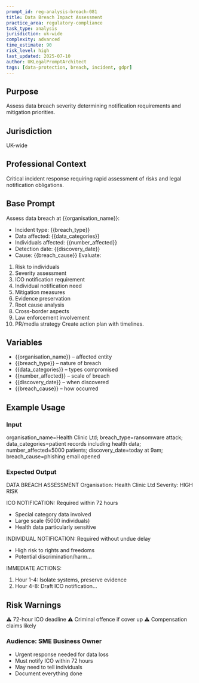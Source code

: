 ```yaml
---
prompt_id: reg-analysis-breach-081
title: Data Breach Impact Assessment
practice_area: regulatory-compliance
task_type: analysis
jurisdiction: uk-wide
complexity: advanced
time_estimate: 90
risk_level: high
last_updated: 2025-07-10
author: UKLegalPromptArchitect
tags: [data-protection, breach, incident, gdpr]
---
```


## Purpose
Assess data breach severity determining notification requirements and mitigation priorities.

## Jurisdiction
UK-wide

## Professional Context
Critical incident response requiring rapid assessment of risks and legal notification obligations.

## Base Prompt
Assess data breach at \{\{organisation_name\}\}:
- Incident type: \{\{breach_type\}\}
- Data affected: \{\{data_categories\}\}
- Individuals affected: \{\{number_affected\}\}
- Detection date: \{\{discovery_date\}\}
- Cause: \{\{breach_cause\}\}
Evaluate:
1. Risk to individuals
2. Severity assessment
3. ICO notification requirement
4. Individual notification need
5. Mitigation measures
6. Evidence preservation
7. Root cause analysis
8. Cross-border aspects
9. Law enforcement involvement
10. PR/media strategy
Create action plan with timelines.

## Variables
- \{\{organisation_name\}\} – affected entity
- \{\{breach_type\}\} – nature of breach
- \{\{data_categories\}\} – types compromised
- \{\{number_affected\}\} – scale of breach
- \{\{discovery_date\}\} – when discovered
- \{\{breach_cause\}\} – how occurred

## Example Usage
### Input
organisation_name=Health Clinic Ltd; breach_type=ransomware attack; data_categories=patient records including health data; number_affected=5000 patients; discovery_date=today at 9am; breach_cause=phishing email opened

### Expected Output
DATA BREACH ASSESSMENT
Organisation: Health Clinic Ltd
Severity: HIGH RISK

ICO NOTIFICATION: Required within 72 hours
- Special category data involved
- Large scale (5000 individuals)
- Health data particularly sensitive

INDIVIDUAL NOTIFICATION: Required without undue delay
- High risk to rights and freedoms
- Potential discrimination/harm...

IMMEDIATE ACTIONS:
1. Hour 1-4: Isolate systems, preserve evidence
2. Hour 4-8: Draft ICO notification...

## Risk Warnings
⚠️ 72-hour ICO deadline
⚠️ Criminal offence if cover up
⚠️ Compensation claims likely

### Audience: SME Business Owner
- Urgent response needed for data loss
- Must notify ICO within 72 hours
- May need to tell individuals
- Document everything done
